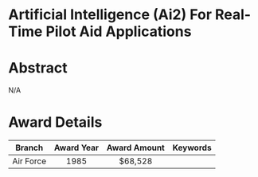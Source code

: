 
Artificial Intelligence (Ai2) For Real-Time Pilot Aid Applications
==================================================================

# Abstract


N/A  

# Award Details

|Branch|Award Year|Award Amount|Keywords|
| :---: | :---: | :---: | :---: |
|Air Force|1985|$68,528||
